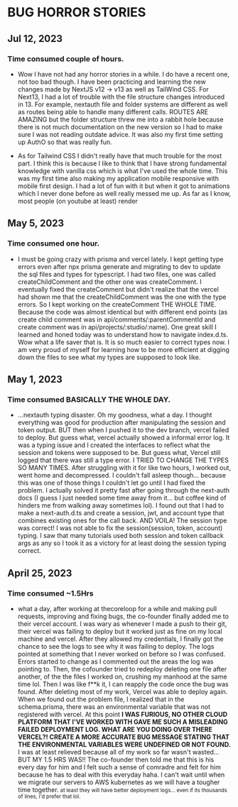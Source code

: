 # BUG HORROR STORIES

## Jul 12, 2023

### Time consumed couple of hours.

- Wow I have not had any horror stories in a while. I do have a recent one, not too bad though. I have been practicing and learning the new changes made by NextJS v12 -> v13 as well as TailWind CSS. For Next13, I had a lot of trouble with the file structure changes introduced in 13. For example, nextauth file and folder systems are different as well as routes being able to handle many different calls. ROUTES ARE AMAZING but the folder structure threw me into a rabbit hole because there is not much documentation on the new version so I had to make sure I was not reading outdate advice. It was also my first time setting up AuthO so that was really fun.

- As for Tailwind CSS I didn't really have that much trouble for the most part. I think this is because I like to think that I have strong fundamental knowledge with vanilla css which is what I've used the whole time. This was my first time also making my application mobile responsive with mobile first design. I had a lot of fun with it but when it got to animations which I never done before as well really messed me up. As far as I know, most people (on youtube at least) render

## May 5, 2023

### Time consumed one hour.

- I must be going crazy with prisma and vercel lately. I kept getting type errors even after npx prisma generate and migrating to dev to update the sql files and types for typescript. I had two files, one was called createChildComment and the other one was createComment. I eventually fixed the createComment but didn't realize that the vercel had shown me that the createChildComment was the one with the type errors. So I kept working on the createComment THE WHOLE TIME. Because the code was almost identical but with different end points (as create child comment was in api/comments/:parentCommentId and create comment was in api/projects/:studio/:name). One great skill I learned and honed today was to understand how to navigate index.d.ts. Wow what a life saver that is. It is so much easier to correct types now. I am very proud of myself for learning how to be more efficient at digging down the files to see what my types are supposed to look like.

## May 1, 2023

### Time consumed BASICALLY THE WHOLE DAY.

- ...nextauth typing disaster. Oh my goodness, what a day. I thought everything was good for production after manipulating the session and token output. BUT then when I pushed it to the dev branch, vercel failed to deploy. But guess what, vercel actually showed a informal error log. It was a typing issue and I created the interfaces to reflect what the session and tokens were supposed to be. But guess what, Vercel still logged that there was still a type error. I TRIED TO CHANGE THE TYPES SO MANY TIMES. After struggling with it for like two hours, I worked out, went home and decompressed. I couldn't fall asleep though... because this was one of those things I couldn't let go until I had fixed the problem. I actually solved it pretty fast after going through the next-auth docs (I guess I just needed some time away from it... but coffee kind of hinders me from walking away sometimes lol). I found out that I had to make a next-auth.d.ts and create a session, jwt, and account type that combines existing ones for the call back. AND VOILA! The session type was correct! I was not able to fix the session(session, token, account) typing. I saw that many tutorials used both session and token callback args as any so I took it as a victory for at least doing the session typing correct.

## April 25, 2023

### Time consumed ~1.5Hrs

- what a day, after working at thecoreloop for a while and making pull requests, improving and fixing bugs, the co-founder finally added me to their vercel account. I was wary as whenever I made a push to their git, their vercel was failing to deploy but it worked just as fine on my local machine and vercel. After they allowed my credentials, I finally got the chance to see the logs to see why it was failing to deploy. The logs pointed at something that I never worked on before so I was confused. Errors started to change as I commented out the areas the log was pointing to. Then, the cofounder tried to redeploy deleting one file after another, of the the files I worked on, crushing my manhood at the same time lol. Then I was like f\*\*k it, I can reapply the code once the bug was found. After deleting most of my work, Vercel was able to deploy again. When we found out the problem file, I realized that in the schema.prisma, there was an environmental variable that was not registered with vercel. At this point **I WAS FURIOUS, NO OTHER CLOUD PLATFORM THAT I'VE WORKED WITH GAVE ME SUCH A MISLEADING FAILED DEPLOYMENT LOG. WHAT ARE YOU DOING OVER THERE VERCEL?! CREATE A MORE ACCURATE BUG MESSAGE STATING THAT THE ENVIRONMENTAL VARIABLES WERE UNDEFINED OR NOT FOUND.** I was at least relieved because all of my work so far wasn't wasted... BUT MY 1.5 HRS WAS!! The co-founder then told me that this is his every day for him and I felt such a sense of comradre and felt for him because he has to deal with this everyday haha. I can't wait until when we migrate our servers to AWS kubernetes as we will have a tougher time together. <small>at least they will have better deployment logs... even if its thousands of lines, I'd prefer that lol.</small>
